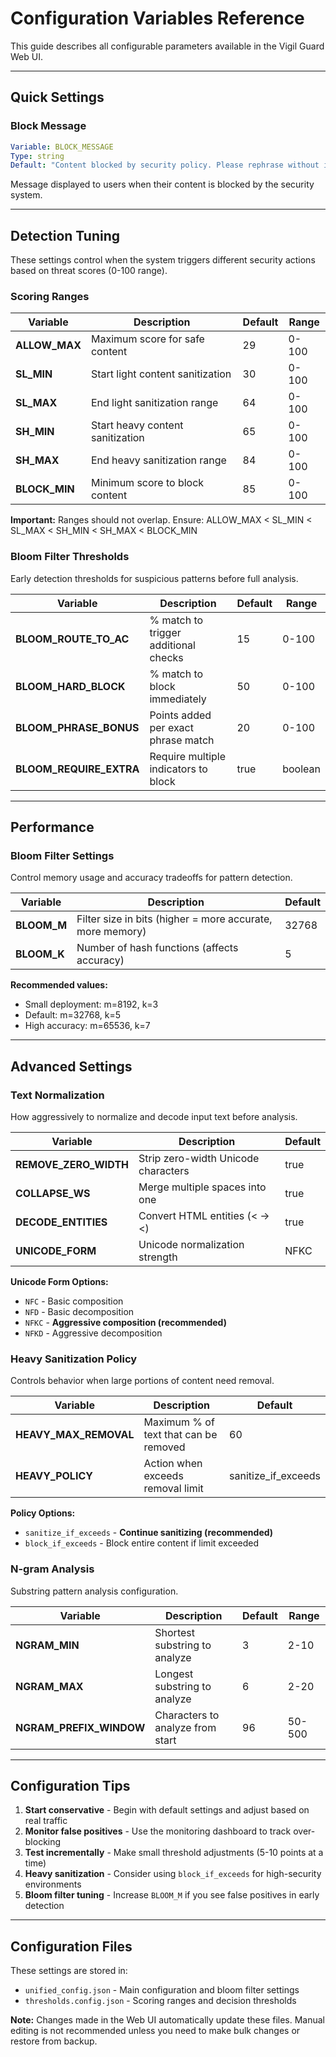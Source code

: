 # Configuration Variables Reference

This guide describes all configurable parameters available in the Vigil Guard Web UI.

---

## Quick Settings

### Block Message
```yaml
Variable: BLOCK_MESSAGE
Type: string
Default: "Content blocked by security policy. Please rephrase without instructing how to respond."
```

Message displayed to users when their content is blocked by the security system.

---

## Detection Tuning

These settings control when the system triggers different security actions based on threat scores (0-100 range).

### Scoring Ranges

| Variable | Description | Default | Range |
|----------|-------------|---------|-------|
| **ALLOW_MAX** | Maximum score for safe content | 29 | 0-100 |
| **SL_MIN** | Start light content sanitization | 30 | 0-100 |
| **SL_MAX** | End light sanitization range | 64 | 0-100 |
| **SH_MIN** | Start heavy content sanitization | 65 | 0-100 |
| **SH_MAX** | End heavy sanitization range | 84 | 0-100 |
| **BLOCK_MIN** | Minimum score to block content | 85 | 0-100 |

**Important:** Ranges should not overlap. Ensure: ALLOW_MAX < SL_MIN < SL_MAX < SH_MIN < SH_MAX < BLOCK_MIN

### Bloom Filter Thresholds

Early detection thresholds for suspicious patterns before full analysis.

| Variable | Description | Default | Range |
|----------|-------------|---------|-------|
| **BLOOM_ROUTE_TO_AC** | % match to trigger additional checks | 15 | 0-100 |
| **BLOOM_HARD_BLOCK** | % match to block immediately | 50 | 0-100 |
| **BLOOM_PHRASE_BONUS** | Points added per exact phrase match | 20 | 0-100 |
| **BLOOM_REQUIRE_EXTRA** | Require multiple indicators to block | true | boolean |

---

## Performance

### Bloom Filter Settings

Control memory usage and accuracy tradeoffs for pattern detection.

| Variable | Description | Default |
|----------|-------------|---------|
| **BLOOM_M** | Filter size in bits (higher = more accurate, more memory) | 32768 |
| **BLOOM_K** | Number of hash functions (affects accuracy) | 5 |

**Recommended values:**
- Small deployment: m=8192, k=3
- Default: m=32768, k=5
- High accuracy: m=65536, k=7

---

## Advanced Settings

### Text Normalization

How aggressively to normalize and decode input text before analysis.

| Variable | Description | Default |
|----------|-------------|---------|
| **REMOVE_ZERO_WIDTH** | Strip zero-width Unicode characters | true |
| **COLLAPSE_WS** | Merge multiple spaces into one | true |
| **DECODE_ENTITIES** | Convert HTML entities (&lt; → <) | true |
| **UNICODE_FORM** | Unicode normalization strength | NFKC |

**Unicode Form Options:**
- `NFC` - Basic composition
- `NFD` - Basic decomposition
- `NFKC` - **Aggressive composition (recommended)**
- `NFKD` - Aggressive decomposition

### Heavy Sanitization Policy

Controls behavior when large portions of content need removal.

| Variable | Description | Default |
|----------|-------------|---------|
| **HEAVY_MAX_REMOVAL** | Maximum % of text that can be removed | 60 |
| **HEAVY_POLICY** | Action when exceeds removal limit | sanitize_if_exceeds |

**Policy Options:**
- `sanitize_if_exceeds` - **Continue sanitizing (recommended)**
- `block_if_exceeds` - Block entire content if limit exceeded

### N-gram Analysis

Substring pattern analysis configuration.

| Variable | Description | Default | Range |
|----------|-------------|---------|-------|
| **NGRAM_MIN** | Shortest substring to analyze | 3 | 2-10 |
| **NGRAM_MAX** | Longest substring to analyze | 6 | 2-20 |
| **NGRAM_PREFIX_WINDOW** | Characters to analyze from start | 96 | 50-500 |

---

## Configuration Tips

1. **Start conservative** - Begin with default settings and adjust based on real traffic
2. **Monitor false positives** - Use the monitoring dashboard to track over-blocking
3. **Test incrementally** - Make small threshold adjustments (5-10 points at a time)
4. **Heavy sanitization** - Consider using `block_if_exceeds` for high-security environments
5. **Bloom filter tuning** - Increase `BLOOM_M` if you see false positives in early detection

---

## Configuration Files

These settings are stored in:
- `unified_config.json` - Main configuration and bloom filter settings
- `thresholds.config.json` - Scoring ranges and decision thresholds

**Note:** Changes made in the Web UI automatically update these files. Manual editing is not recommended unless you need to make bulk changes or restore from backup.
